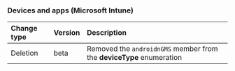 ### Devices and apps (Microsoft Intune)

| **Change type** | **Version** | **Description** |
|:---|:---|:---|
|Deletion|beta|Removed the `androidnGMS` member from the **deviceType** enumeration|
